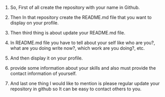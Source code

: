 1. So, First of all create the repository with your name in Github.

2. Then In that repository create the README.md file that you want to display on your profile.

3. Then third thing is about update your README.md file.

4. In README.md file you have to tell about your self like who are you?, what are you doing write now?, which work are you doing?, etc. 

5. And then display it on your profile.

6. provide some information about your skills and also must provide the contact information of yourself.

7. And last one thing I would like to mention is please regular update your repository in github so It can be easy to contact others to you.
